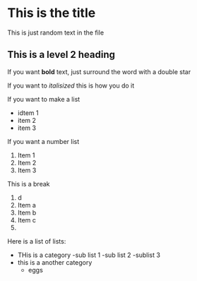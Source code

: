 # This is the title 

This is just random text in the file 

## This is a level 2 heading 

If you want **bold** text, just surround the word with a double star 

If you want to *italisized* this is how you do it 


If you want to make a list 

- idtem 1
- item 2 
- item 3

If you want a number list 

1. Item 1 
2. Item 2
3. Item 3 

This is a break 

1. d
1. Item a 
1. Item b 
1. Item c 
1. 

Here is a list of lists:

- THis is a category 
  -sub list 1 
  -sub list 2 
  -sublist 3
- this is a another category 
  - eggs 
